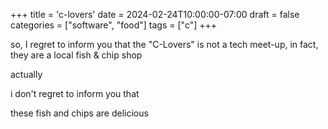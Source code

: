 +++
title = 'c-lovers'
date = 2024-02-24T10:00:00-07:00
draft = false
categories = ["software", "food"]
tags = ["c"]
+++

so, I regret to inform you that the "C-Lovers" is not a tech meet-up, in fact, they are a local fish & chip shop

actually

i don't regret to inform you that

these fish and chips are delicious